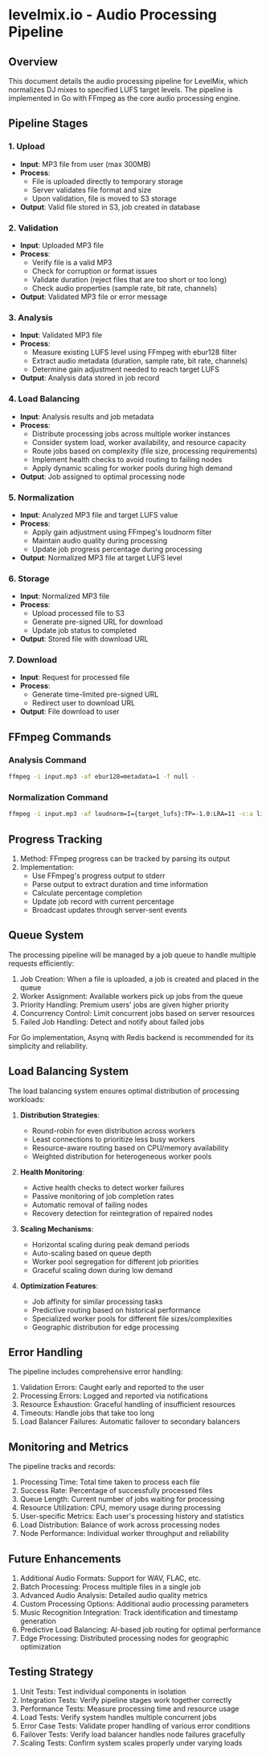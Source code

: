 # levelmix.io - Audio Processing Pipeline

## Overview
This document details the audio processing pipeline for LevelMix, which normalizes DJ mixes to specified LUFS target levels. The pipeline is implemented in Go with FFmpeg as the core audio processing engine.

## Pipeline Stages

### 1. Upload
- **Input**: MP3 file from user (max 300MB)
- **Process**:
  - File is uploaded directly to temporary storage
  - Server validates file format and size
  - Upon validation, file is moved to S3 storage
- **Output**: Valid file stored in S3, job created in database

### 2. Validation
- **Input**: Uploaded MP3 file
- **Process**:
  - Verify file is a valid MP3
  - Check for corruption or format issues
  - Validate duration (reject files that are too short or too long)
  - Check audio properties (sample rate, bit rate, channels)
- **Output**: Validated MP3 file or error message

### 3. Analysis
- **Input**: Validated MP3 file
- **Process**:
  - Measure existing LUFS level using FFmpeg with ebur128 filter
  - Extract audio metadata (duration, sample rate, bit rate, channels)
  - Determine gain adjustment needed to reach target LUFS
- **Output**: Analysis data stored in job record

### 4. Load Balancing
- **Input**: Analysis results and job metadata
- **Process**:
  - Distribute processing jobs across multiple worker instances
  - Consider system load, worker availability, and resource capacity
  - Route jobs based on complexity (file size, processing requirements)
  - Implement health checks to avoid routing to failing nodes
  - Apply dynamic scaling for worker pools during high demand
- **Output**: Job assigned to optimal processing node

### 5. Normalization
- **Input**: Analyzed MP3 file and target LUFS value
- **Process**:
  - Apply gain adjustment using FFmpeg's loudnorm filter
  - Maintain audio quality during processing
  - Update job progress percentage during processing
- **Output**: Normalized MP3 file at target LUFS level

### 6. Storage
- **Input**: Normalized MP3 file
- **Process**:
  - Upload processed file to S3
  - Generate pre-signed URL for download
  - Update job status to completed
- **Output**: Stored file with download URL

### 7. Download
- **Input**: Request for processed file
- **Process**:
  - Generate time-limited pre-signed URL
  - Redirect user to download URL
- **Output**: File download to user

## FFmpeg Commands

### Analysis Command
```bash
ffmpeg -i input.mp3 -af ebur128=metadata=1 -f null -
```

### Normalization Command
```bash
ffmpeg -i input.mp3 -af loudnorm=I={target_lufs}:TP=-1.0:LRA=11 -c:a libmp3lame -q:a 0 output.mp3
```

## Progress Tracking
1. Method: FFmpeg progress can be tracked by parsing its output
2. Implementation:
   - Use FFmpeg's progress output to stderr
   - Parse output to extract duration and time information
   - Calculate percentage completion
   - Update job record with current percentage
   - Broadcast updates through server-sent events

## Queue System
The processing pipeline will be managed by a job queue to handle multiple requests efficiently:
1. Job Creation: When a file is uploaded, a job is created and placed in the queue
2. Worker Assignment: Available workers pick up jobs from the queue
3. Priority Handling: Premium users' jobs are given higher priority
4. Concurrency Control: Limit concurrent jobs based on server resources
5. Failed Job Handling: Detect and notify about failed jobs

For Go implementation, Asynq with Redis backend is recommended for its simplicity and reliability.

## Load Balancing System
The load balancing system ensures optimal distribution of processing workloads:

1. **Distribution Strategies**:
   - Round-robin for even distribution across workers
   - Least connections to prioritize less busy workers
   - Resource-aware routing based on CPU/memory availability
   - Weighted distribution for heterogeneous worker pools

2. **Health Monitoring**:
   - Active health checks to detect worker failures
   - Passive monitoring of job completion rates
   - Automatic removal of failing nodes
   - Recovery detection for reintegration of repaired nodes

3. **Scaling Mechanisms**:
   - Horizontal scaling during peak demand periods
   - Auto-scaling based on queue depth
   - Worker pool segregation for different job priorities
   - Graceful scaling down during low demand

4. **Optimization Features**:
   - Job affinity for similar processing tasks
   - Predictive routing based on historical performance
   - Specialized worker pools for different file sizes/complexities
   - Geographic distribution for edge processing

## Error Handling
The pipeline includes comprehensive error handling:
1. Validation Errors: Caught early and reported to the user
2. Processing Errors: Logged and reported via notifications
3. Resource Exhaustion: Graceful handling of insufficient resources
4. Timeouts: Handle jobs that take too long
5. Load Balancer Failures: Automatic failover to secondary balancers

## Monitoring and Metrics
The pipeline tracks and records:
1. Processing Time: Total time taken to process each file
2. Success Rate: Percentage of successfully processed files
3. Queue Length: Current number of jobs waiting for processing
4. Resource Utilization: CPU, memory usage during processing
5. User-specific Metrics: Each user's processing history and statistics
6. Load Distribution: Balance of work across processing nodes
7. Node Performance: Individual worker throughput and reliability

## Future Enhancements
1. Additional Audio Formats: Support for WAV, FLAC, etc.
2. Batch Processing: Process multiple files in a single job
3. Advanced Audio Analysis: Detailed audio quality metrics
4. Custom Processing Options: Additional audio processing parameters
5. Music Recognition Integration: Track identification and timestamp generation
6. Predictive Load Balancing: AI-based job routing for optimal performance
7. Edge Processing: Distributed processing nodes for geographic optimization

## Testing Strategy
1. Unit Tests: Test individual components in isolation
2. Integration Tests: Verify pipeline stages work together correctly
3. Performance Tests: Measure processing time and resource usage
4. Load Tests: Verify system handles multiple concurrent jobs
5. Error Case Tests: Validate proper handling of various error conditions
6. Failover Tests: Verify load balancer handles node failures gracefully
7. Scaling Tests: Confirm system scales properly under varying loads